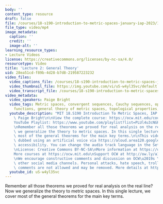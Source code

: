 ```yaml
---
body: ''
content_type: resource
draft: false
file: /courses/18-s190-introduction-to-metric-spaces-january-iap-2023/18s190-lecture-2_360p_16_9.mp4
file_type: video/mp4
image_metadata:
  caption: ''
  credit: ''
  image-alt: ''
learning_resource_types:
- Lecture Videos
license: https://creativecommons.org/licenses/by-nc-sa/4.0/
resourcetype: Video
title: 'Lecture 2: General Theory'
uid: 28ea51cd-f89b-4d28-b7d8-219587223232
video_files:
  video_captions_file: /courses/18-s190-introduction-to-metric-spaces-january-iap-2023/1LSNMR_R8hNIrja0hmgoOOqLgELeW1GMI_transcript.webvtt
  video_thumbnail_file: https://img.youtube.com/vi/uS-w4yl35vc/default.jpg
  video_transcript_file: /courses/18-s190-introduction-to-metric-spaces-january-iap-2023/1LSNMR_R8hNIrja0hmgoOOqLgELeW1GMI_transcript.pdf
video_metadata:
  video_speakers: Paige Bright
  video_tags: Metric spaces, convergent sequences, Cauchy sequences, open sets, continuous
    functions, general theory of metric spaces, topological properties, DubbedWithAloud
  youtube_description: "MIT 18.S190 Introduction To Metric Spaces, IAP 2023\nInstructor:\
    \ Paige Bright\n\nView the complete course: https://ocw.mit.edu/courses/18-s190-introduction-to-metric-spaces-january-iap-2023/\n\
    YouTube Playlist: https://www.youtube.com/playlist?list=PLUl4u3cNGP613ULTyHAqz04niYf722x7S\n\
    \nRemember all those theorems we proved for real analysis on the real line? Now\
    \ we generalize the theory to metric spaces. In this single lecture, we cover\
    \ most of the general theorems for the main key terms.\n\nThis video has been\
    \ dubbed using an artificial voice via https://aloud.area120.google.com to increase\
    \ accessibility. You can change the audio track language in the Settings menu.\n\
    \nLicense: Creative Commons BY-NC-SA\nMore information at https://ocw.mit.edu/terms\n\
    More courses at https://ocw.mit.edu\nSupport OCW at http://ow.ly/a1If50zVRlQ\n\
    \nWe encourage constructive comments and discussion on OCW\u2019s YouTube and\
    \ other social media channels. Personal attacks, hate speech, trolling, and inappropriate\
    \ comments are not allowed and may be removed. More details at https://ocw.mit.edu/comments."
  youtube_id: uS-w4yl35vc
---
```

Remember all those theorems we proved for real analysis on the real line? Now we generalize the theory to metric spaces. In this single lecture, we cover most of the general theorems for the main key terms.